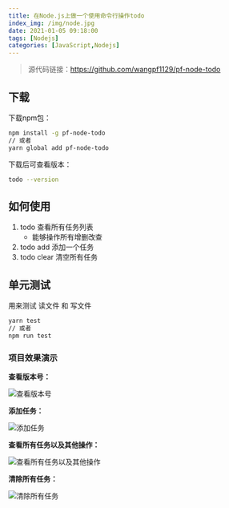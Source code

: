 ```yaml
---
title: 在Node.js上做一个使用命令行操作todo
index_img: /img/node.jpg
date: 2021-01-05 09:18:00
tags: [Nodejs]
categories: [JavaScript,Nodejs]
---
```


> 源代码链接：https://github.com/wangpf1129/pf-node-todo
## 下载
下载npm包：
```bash
npm install -g pf-node-todo
// 或者
yarn global add pf-node-todo
```
下载后可查看版本：
```bash
todo --version 
```
## 如何使用
1. todo   查看所有任务列表
    - 能够操作所有增删改查
2. todo add <taskName> 添加一个任务
3. todo clear 清空所有任务


## 单元测试 
用来测试 读文件 和  写文件
```bash
yarn test 
// 或者
npm run test
```

### 项目效果演示

**查看版本号：**

![查看版本号](https://p6-juejin.byteimg.com/tos-cn-i-k3u1fbpfcp/bab9bb41e5204dd4b9ed6fa2c7bd76c2~tplv-k3u1fbpfcp-watermark.image)

**添加任务：**

![添加任务](https://p9-juejin.byteimg.com/tos-cn-i-k3u1fbpfcp/780644345fff4376a24a2f5593346e22~tplv-k3u1fbpfcp-watermark.image)

**查看所有任务以及其他操作：**

![查看所有任务以及其他操作](https://p9-juejin.byteimg.com/tos-cn-i-k3u1fbpfcp/733c3370922943fa93a209d7d7ea37fe~tplv-k3u1fbpfcp-watermark.image)

**清除所有任务：**

![清除所有任务](https://p9-juejin.byteimg.com/tos-cn-i-k3u1fbpfcp/a95f298a56ad4452a95faff64507d472~tplv-k3u1fbpfcp-watermark.image)

